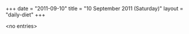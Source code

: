 +++
date = "2011-09-10"
title = "10 September 2011 (Saturday)"
layout = "daily-diet"
+++


\<no entries\>
